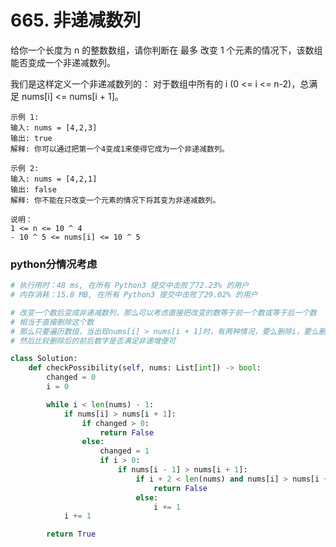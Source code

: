 # 665. 非递减数列

给你一个长度为 n 的整数数组，请你判断在 最多 改变 1 个元素的情况下，该数组能否变成一个非递减数列。

我们是这样定义一个非递减数列的： 对于数组中所有的 i (0 <= i <= n-2)，总满足 nums[i] <= nums[i + 1]。
```shell
示例 1:
输入: nums = [4,2,3]
输出: true
解释: 你可以通过把第一个4变成1来使得它成为一个非递减数列。

示例 2:
输入: nums = [4,2,1]
输出: false
解释: 你不能在只改变一个元素的情况下将其变为非递减数列。

说明：
1 <= n <= 10 ^ 4
- 10 ^ 5 <= nums[i] <= 10 ^ 5
```

### python分情况考虑
```python
# 执行用时：48 ms, 在所有 Python3 提交中击败了72.23% 的用户
# 内存消耗：15.8 MB, 在所有 Python3 提交中击败了29.02% 的用户

# 改变一个数后变成非递减数列，那么可以考虑直接把改变的数等于前一个数或等于后一个数
# 相当于直接删除这个数
# 那么只要遍历数组，当出现nums[i] > nums[i + 1]时，有两种情况，要么删除i，要么删除i+1
# 然后比较删除后的前后数字是否满足非递增便可

class Solution:
    def checkPossibility(self, nums: List[int]) -> bool:
        changed = 0
        i = 0

        while i < len(nums) - 1:
            if nums[i] > nums[i + 1]:
                if changed > 0:
                    return False
                else:
                    changed = 1
                    if i > 0:
                        if nums[i - 1] > nums[i + 1]:
                            if i + 2 < len(nums) and nums[i] > nums[i + 2]:
                                return False
                            else:
                                i += 1
            i += 1

        return True
```
